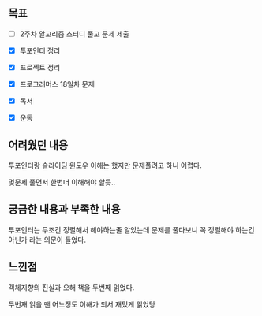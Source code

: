## 목표

- [ ] 2주차 알고리즘 스터디 풀고 문제 제출
- [x] 투포인터 정리
- [x] 프로젝트 정리
- [x] 프로그래머스 18일차 문제 
- [x] 독서
- [x] 운동


## 어려웠던 내용

투포인터랑 슬라이딩 윈도우 이해는 했지만 문제풀려고 하니 어렵다.

몇문제 풀면서 한번더 이해해야 할듯..

## 궁금한 내용과 부족한 내용

투포인터는 무조건 정렬해서 해야하는줄 알았는데 문제를 풀다보니 꼭 정렬해야 하는건 아닌가 라는 의문이 들었다.

## 느낀점

객체지향의 진실과 오해 책을 두번째 읽었다.

두번재 읽을 땐 어느정도 이해가 되서 재밌게 읽었당
